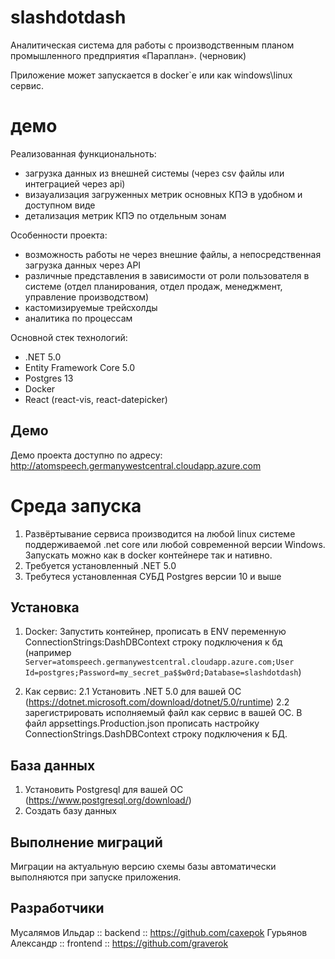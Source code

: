 # slashdotdash
Аналитическая система для работы с производственным планом промышленного предприятия «Параплан».
(черновик)

Приложение может запускается в docker`е или как windows\linux сервис.

# демо

Реализованная функциональноть:
 - загрузка данных из внешней системы (через csv файлы или интеграцией через api)
 - визауализация загруженных метрик основных КПЭ в удобном и доступном виде
 - детализация метрик КПЭ по отдельным зонам

Особенности проекта:
 - возможность работы не через внешние файлы, а непосредственная загрузка данных через API
 - различные представления в зависимости от роли пользователя в системе (отдел планирования, отдел продаж, менеджмент, управление производством)
 - кастомизируемые трейсхолды
 - аналитика по процессам

Основной стек технологий:

 - .NET 5.0
 - Entity Framework Core 5.0
 - Postgres 13
 - Docker
 - React (react-vis, react-datepicker)

## Демо
Демо проекта доступно по адресу: http://atomspeech.germanywestcentral.cloudapp.azure.com

# Среда запуска
1. Развёртывание сервиса производится на любой linux системе поддерживаемой .net core или любой современной версии Windows. Запускать можно как в docker контейнере так и нативно.
2. Требуется установленный .NET 5.0
3. Требутеся установленная СУБД Postgres версии 10 и выше

## Установка
1. Docker: Запустить контейнер, прописать в ENV переменную ConnectionStrings:DashDBContext строку подключения к бд (например `Server=atomspeech.germanywestcentral.cloudapp.azure.com;User Id=postgres;Password=my_secret_pa$$w0rd;Database=slashdotdash`)

2. Как сервис: 
2.1 Установить .NET 5.0 для вашей ОС (https://dotnet.microsoft.com/download/dotnet/5.0/runtime)
2.2 зарегистрировать исполняемый файл как сервис в вашей ОС. В файл appsettings.Production.json прописать настройку ConnectionStrings.DashDBContext строку подключения к БД.

## База данных
1. Установить Postgresql для вашей ОС (https://www.postgresql.org/download/)
2. Создать базу данных

## Выполнение миграций
Миграции на актуальную версию схемы базы автоматически выполняются при запуске приложения.

## Разработчики
Мусалямов Ильдар :: backend :: https://github.com/caxepok
Гурьянов Александр :: frontend :: https://github.com/graverok